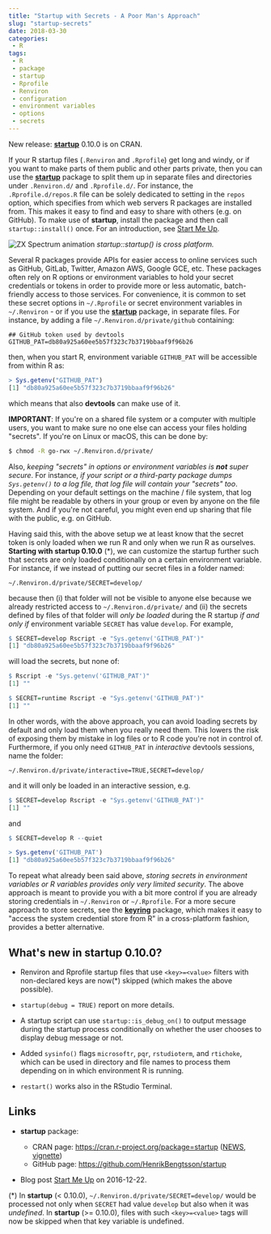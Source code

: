 ```yaml
---
title: "Startup with Secrets - A Poor Man's Approach"
slug: "startup-secrets"
date: 2018-03-30
categories:
 - R
tags:
 - R
 - package
 - startup
 - Rprofile
 - Renviron
 - configuration
 - environment variables
 - options
 - secrets
---
```


New release: **[startup]** 0.10.0 is on CRAN.

If your R startup files (`.Renviron` and `.Rprofile`) get long and windy, or if you want to make parts of them public and other parts private, then you can use the **[startup]** package to split them up in separate files and directories under `.Renviron.d/` and `.Rprofile.d/`.  For instance, the `.Rprofile.d/repos.R` file can be solely dedicated to setting in the `repos` option, which specifies from which web servers R packages are installed from. This makes it easy to find and easy to share with others (e.g. on GitHub).  To make use of **startup**, install the package and then call `startup::install()` once.  For an introduction, see [Start Me Up].

![ZX Spectrum animation](/post/startup_0.10.0-zxspectrum.gif)
_startup::startup() is cross platform._


Several R packages provide APIs for easier access to online services such as GitHub, GitLab, Twitter, Amazon AWS, Google GCE, etc.  These packages often rely on R options or environment variables to hold your secret credentials or tokens in order to provide more or less automatic, batch-friendly access to those services.  For convenience, it is common to set these secret options in `~/.Rprofile` or secret environment variables in `~/.Renviron` - or if you use the **[startup]** package, in separate files.  For instance, by adding a file `~/.Renviron.d/private/github` containing:

```
## GitHub token used by devtools
GITHUB_PAT=db80a925a60ee5b57f323c7b3719bbaaf9f96b26
```

then, when you start R, environment variable `GITHUB_PAT` will be accessible from within R as:

```r
> Sys.getenv("GITHUB_PAT")
[1] "db80a925a60ee5b57f323c7b3719bbaaf9f96b26"
```

which means that also **devtools** can make use of it.

**IMPORTANT**: If you're on a shared file system or a computer with multiple users, you want to make sure no one else can access your files holding "secrets".  If you're on Linux or macOS, this can be done by:

```sh
$ chmod -R go-rwx ~/.Renviron.d/private/
```

Also, _keeping "secrets" in options or environment variables is **not** super secure_.  For instance, _if your script or a third-party package dumps `Sys.getenv()` to a log file, that log file will contain your "secrets" too_.  Depending on your default settings on the machine / file system, that log file might be readable by others in your group or even by anyone on the file system.  And if you're not careful, you might even end up sharing that file with the public, e.g. on GitHub.

Having said this, with the above setup we at least know that the secret token is only loaded when we run R and only when we run R as ourselves.  **Starting with startup 0.10.0** (\*), we can customize the startup further such that secrets are only loaded conditionally on a certain environment variable.  For instance, if we instead of putting our secret files in a folder named:
```
~/.Renviron.d/private/SECRET=develop/
```
because then (i) that folder will not be visible to anyone else because we already restricted access to `~/.Renviron.d/private/` and (ii) the secrets defined by files of that folder will _only be loaded_ during the R startup _if and only if_ environment variable `SECRET` has value `develop`.  For example,

```r
$ SECRET=develop Rscript -e "Sys.getenv('GITHUB_PAT')"
[1] "db80a925a60ee5b57f323c7b3719bbaaf9f96b26"
```

will load the secrets, but none of:

```r
$ Rscript -e "Sys.getenv('GITHUB_PAT')"
[1] ""

$ SECRET=runtime Rscript -e "Sys.getenv('GITHUB_PAT')"
[1] ""
```

In other words, with the above approach, you can avoid loading secrets by default and only load them when you really need them.  This lowers the risk of exposing them by mistake in log files or to R code you're not in control of.  Furthermore, if you only need `GITHUB_PAT` in _interactive_ devtools sessions, name the folder:
```
~/.Renviron.d/private/interactive=TRUE,SECRET=develop/
```
and it will only be loaded in an interactive session, e.g.
```r
$ SECRET=develop Rscript -e "Sys.getenv('GITHUB_PAT')"
[1] ""
```
and
```r
$ SECRET=develop R --quiet

> Sys.getenv('GITHUB_PAT')
[1] "db80a925a60ee5b57f323c7b3719bbaaf9f96b26"
```


To repeat what already been said above, _storing secrets in environment variables or R variables provides only very limited security_.  The above approach is meant to provide you with a bit more control if you are already storing credentials in `~/.Renviron` or `~/.Rprofile`.  For a more secure approach to store secrets, see the **[keyring]** package, which makes it easy to "access the system credential store from R" in a cross-platform fashion, provides a better alternative.


## What's new in startup 0.10.0?

* Renviron and Rprofile startup files that use `<key>=<value>` filters with non-declared keys are now(\*) skipped (which makes the above possible).

* `startup(debug = TRUE)` report on more details.

* A startup script can use `startup::is_debug_on()` to output message during the startup process conditionally on whether the user chooses to display debug message or not.

* Added `sysinfo()` flags `microsoftr`, `pqr`, `rstudioterm`, and `rtichoke`, which can be used in directory and file names to process them depending on in which environment R is running.

* `restart()` works also in the RStudio Terminal.


## Links

* **startup** package:
  - CRAN page: https://cran.r-project.org/package=startup ([NEWS](https://cran.r-project.org/web/packages/startup/NEWS), [vignette](https://cran.r-project.org/web/packages/startup/vignettes/startup-intro.html))
  - GitHub page: https://github.com/HenrikBengtsson/startup

* Blog post [Start Me Up] on 2016-12-22.


(\*) In **startup** (< 0.10.0), `~/.Renviron.d/private/SECRET=develop/` would be processed not only when `SECRET` had value `develop` but also when it was _undefined_.  In **startup** (>= 0.10.0), files with such `<key>=<value>` tags will now be skipped when that key variable is undefined.


[startup]: https://cran.r-project.org/package=startup
[keyring]: https://cran.r-project.org/package=keyring
[Start Me Up]: /2016/12/22/startup/

